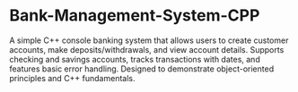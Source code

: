 # Bank-Management-System-CPP
A simple C++ console banking system that allows users to create customer accounts, make deposits/withdrawals, and view account details. Supports checking and savings accounts, tracks transactions with dates, and features basic error handling. Designed to demonstrate object-oriented principles and C++ fundamentals.
